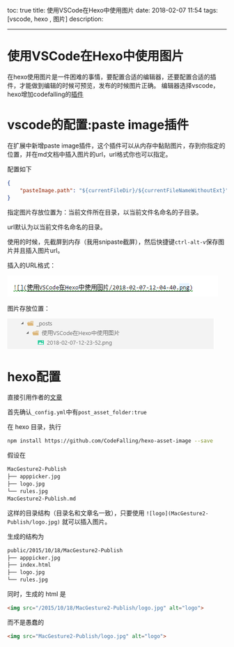 toc: true
title: 使用VSCode在Hexo中使用图片
date: 2018-02-07 11:54
tags: [vscode, hexo , 图片]
description:

---

# 使用VSCode在Hexo中使用图片

在hexo使用图片是一件困难的事情，要配置合适的编辑器，还要配置合适的插件，才能做到编辑的时候可预览，发布的时候图片正确。
编辑器选择vscode，hexo增加codefalling的[插件](https://www.tuicool.com/articles/umEBVfI)

<!--more-->

# vscode的配置:paste image插件

在扩展中新增paste image插件，这个插件可以从内存中黏贴图片，存到你指定的位置，并在md文档中插入图片的url，url格式你也可以指定。

配置如下

```json
{
    "pasteImage.path": "${currentFileDir}/${currentFileNameWithoutExt}"
}
```

指定图片存放位置为：当前文件所在目录，以当前文件名命名的子目录。

url默认为以当前文件名命名的目录。

使用的时候，先截屏到内存（我用snipaste截屏），然后快捷键`ctrl-alt-v`保存图片并且插入图片url。

插入的URL格式：

![](./使用VSCode在Hexo中使用图片/2018-02-07-12-23-52.png)


图片存放位置：

![](./使用VSCode在Hexo中使用图片/2018-02-07-12-24-21.png)

# hexo配置

直接引用作者的[文章](https://www.tuicool.com/articles/umEBVfI)

首先确认`_config.yml`中有`post_asset_folder:true`

在 hexo 目录，执行

``` bash
npm install https://github.com/CodeFalling/hexo-asset-image --save
```

假设在

``` bash
MacGesture2-Publish
├── apppicker.jpg
├── logo.jpg
└── rules.jpg
MacGesture2-Publish.md
```

这样的目录结构（目录名和文章名一致），只要使用 `![logo](MacGesture2-Publish/logo.jpg)` 就可以插入图片。

生成的结构为

``` bash
public/2015/10/18/MacGesture2-Publish
├── apppicker.jpg
├── index.html
├── logo.jpg
└── rules.jpg
```

同时，生成的 html 是

``` html
<img src="/2015/10/18/MacGesture2-Publish/logo.jpg" alt="logo">
```

而不是愚蠢的

``` html
<img src="MacGesture2-Publish/logo.jpg" alt="logo">
```